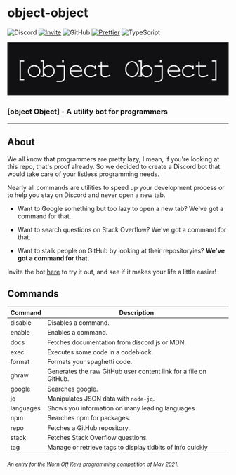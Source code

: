 # object-object

![Discord](https://img.shields.io/discord/839156004712349736?color=%235C6FB1&logo=discord&logoColor=white&style=for-the-badge)
[![Invite](https://img.shields.io/badge/invite-the%20bot-5C6FB1?style=for-the-badge&logo=discord&logoColor=white)](https://discord.com/api/oauth2/authorize?client_id=839151235860004894&permissions=8&scope=bot%20applications.commands)
![GitHub](https://img.shields.io/github/license/dheerajpv/object-object?style=for-the-badge)
[![Prettier](https://img.shields.io/badge/code_style-prettier-ff69b4.svg?style=for-the-badge)](https://github.com/prettier/prettier)
![TypeScript](https://img.shields.io/badge/built%20with-typescript-blue?style=for-the-badge)

![banner image](assets/banner.png)

### <span align="center">[object Object] - A utility bot for programmers

---

## About

We all know that programmers are pretty lazy, I mean, if you're looking at this repo, that's proof already.
So we decided to create a Discord bot that would take care of your listless programming needs.

Nearly all commands are utilities to speed up your development process or to help you stay on Discord and never open a new tab.

-   Want to Google something but too lazy to open a new tab? We've got a command for that.

-   Want to search questions on Stack Overflow? We've got a command for that.

-   Want to stalk people on GitHub by looking at their repositoryies? **We've got a command for that.**

Invite the bot [here](https://discord.com/oauth2/authorize?client_id=839151235860004894&scope=bot&permissions=8) to try it out, and see if it makes your life a little easier!

## Commands

| Command   | Description                                                      |
| --------- | ---------------------------------------------------------------- |
| disable   | Disables a command.                                              |
| enable    | Enables a command.                                               |
| docs      | Fetches documentation from discord.js or MDN.                    |
| exec      | Executes some code in a codeblock.                               |
| format    | Formats your spaghetti code.                                     |
| ghraw     | Generates the raw GitHub user content link for a file on GitHub. |
| google    | Searches google.                                                 |
| jq        | Manipulates JSON data with `node-jq`.                            |
| languages | Shows you information on many leading languages                  |
| npm       | Searches npm for packages.                                       |
| repo      | Fetches a GitHub repository.                                     |
| stack     | Fetches Stack Overflow questions.                                |
| tag       | Manage or retrieve tags to display tidbits of info quickly       |

###### <sup>An entry for the <a href="https://discord.gg/8KbMUMqPuR">Worn Off Keys</a> programming competition of May 2021.</sup>
